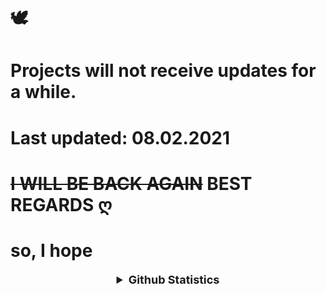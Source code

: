 # 🕊        
                  
  # Projects will not receive updates for a while.
# Last updated: 08.02.2021 

# ~~I WILL BE BACK AGAIN~~ BEST REGARDS ღ 
     
   # so, I hope
   
   <details align="center">
  <summary style="font-weight: bold; font-size: 18px">Github Statistics</summary>

  ![Neo Eduardo's Github Statistics](https://github-readme-stats.vercel.app/api?username=neoeduardo&show_icons=true&theme=radical)
  ![The languages most used by Neo Eduardo](https://github-readme-stats.vercel.app/api/top-langs/?username=neoeduardo&layout=compact&theme=radical)

</details>
